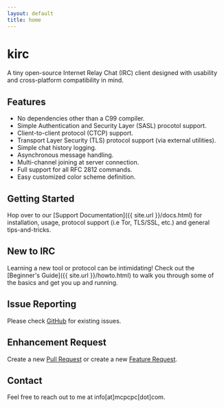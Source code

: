 ```yaml
---
layout: default
title: home
---
```


# kirc

A tiny open-source Internet Relay Chat (IRC) client designed with usability and cross-platform compatibility in mind. 

## Features

*   No dependencies other than a C99 compiler.
*   Simple Authentication and Security Layer (SASL) procotol support.
*   Client-to-client protocol (CTCP) support.
*   Transport Layer Security (TLS) protocol support (via external utilities).
*   Simple chat history logging.
*   Asynchronous message handling.
*   Multi-channel joining at server connection.
*   Full support for all RFC 2812 commands.
*   Easy customized color scheme definition.

## Getting Started

Hop over to our [Support Documentation]({{ site.url }}/docs.html) for installation, usage, protocol support (i.e Tor, TLS/SSL, etc.) and general tips-and-tricks.

## New to IRC

Learning a new tool or protocol can be intimidating! Check out the [Beginner's Guide]({{ site.url }}/howto.html) to walk you through some of the basics and get you up and running.

## Issue Reporting

Please check [GitHub](https://github.com/mcpcpc/kirc/issues) for existing issues. 

## Enhancement Request

Create a new [Pull Request](https://github.com/mcpcpc/kirc/pulls) or create a new [Feature Request](https://github.com/mcpcpc/kirc/issues/new?assignees=&labels=&template=feature_request.md&title=).

## Contact

Feel free to reach out to me at info[at]mcpcpc[dot]com.
